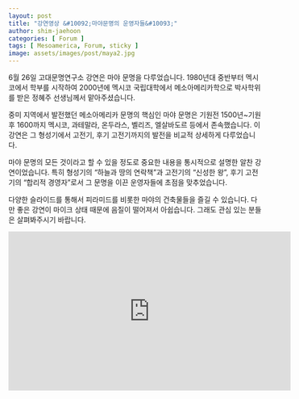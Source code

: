 ```yaml
---
layout: post
title: "강연영상 &#10092;마야문명의 운영자들&#10093;"
author: shim-jaehoon
categories: [ Forum ]
tags: [ Mesoamerica, Forum, sticky ] 
image: assets/images/post/maya2.jpg
---
```


6월 26일 고대문명연구소 강연은 마야 문명을 다루었습니다. 1980년대 중반부터 멕시코에서 학부를 시작하여 2000년에 멕시코 국립대학에서 메소아메리카학으로 박사학위를 받은 정혜주 선생님께서 맡아주셨습니다.

중미 지역에서 발전했던 메소아메리카 문명의 핵심인 마야 문명은 기원전 1500년~기원후 1600까지 멕시코, 과테말라, 온두라스, 벨리즈, 엘살바도르 등에서 존속했습니다. 이 강연은 그 형성기에서 고전기, 후기 고전기까지의 발전을 비교적 상세하게 다루었습니다.

마야 문명의 모든 것이라고 할 수 있을 정도로 중요한 내용을 통시적으로 설명한 알찬 강연이었습니다. 특히 형성기의 “하늘과 땅의 연락책”과 고전기의 “신성한 왕”, 후기 고전기의 “합리적 경영자”로서 그 문명을 이끈 운영자들에 초점을 맞추었습니다.

다양한 슬라이드를 통해서 피라미드를 비롯한 마야의 건축물들을 즐길 수 있습니다. 다만 좋은 강연이 마이크 상태 때문에 음질이 떨어져서 아쉽습니다. 그래도 관심 있는 분들은 살펴봐주시기 바랍니다.

<iframe width="560" height="315" src="https://www.youtube.com/embed/v7ZQjGONlk4" title="YouTube video player" frameborder="0" allow="accelerometer; autoplay; clipboard-write; encrypted-media; gyroscope; picture-in-picture" allowfullscreen></iframe>
